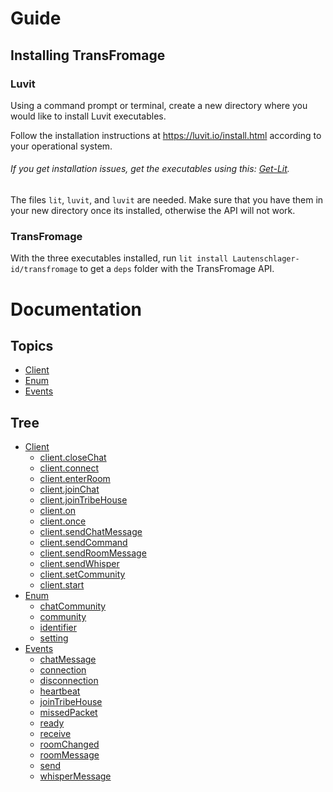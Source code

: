 # Guide

## Installing TransFromage

### Luvit

Using a command prompt or terminal, create a new directory where you would like to install Luvit executables.

Follow the installation instructions at https://luvit.io/install.html according to your operational system.<br>
###### If you get installation issues, get the executables using this: [Get-Lit](https://github.com/SinisterRectus/get-lit).

The files `lit`, `luvit`, and `luvit` are needed. Make sure that you have them in your new directory once its installed, otherwise the API will not work.

### TransFromage

With the three executables installed, run `lit install Lautenschlager-id/transfromage` to get a `deps` folder with the TransFromage API.

# Documentation

## Topics

- [Client](Client.md)
- [Enum](Enum.md)
- [Events](Events.md)

## Tree

- [Client](Client.md)
	- [client.closeChat](Client.md#clientclosechat--self-chatname-)
	- [client.connect](Client.md#clientconnect--self-username-userpassword-startroom-)
	- [client.enterRoom](Client.md#cliententerroom--self-roomname-issalonauto-)
	- [client.joinChat](Client.md#clientjoinchat--self-chatname-)
	- [client.joinTribeHouse](Client.md#clientjointribehouse--self-)
	- [client.on](Client.md#clienton--self-eventname-callback-)
	- [client.once](Client.md#clientonce--self-eventname-callback-)
	- [client.sendChatMessage](Client.md#clientsendchatmessage--self-chatname-message-)
	- [client.sendCommand](Client.md#clientsendcommand--self-command-)
	- [client.sendRoomMessage](Client.md#clientsendroommessage--self-message-)
	- [client.sendWhisper](Client.md#clientsendwhisper--self-targetuser-message-)
	- [client.setCommunity](Client.md#clientsetcommunity--self-community-)
	- [client.start](Client.md#clientstart--function-self-tfmid-token-)
- [Enum](Enum.md)
	- [chatCommunity](Enum.md#chatcommunity-int)
	- [community](Enum.md#community-int)
	- [identifier](Enum.md#identifier-table)
	- [setting](Enum.md#setting-table)
- [Events](Events.md)
	- [chatMessage](Events.md#chatmessage--channelname-playername-message-playercommunity-)
	- [connection](Events.md#connection---)
	- [disconnection](Events.md#disconnection--connection-)
	- [heartbeat](Events.md#heartbeat--time-)
	- [joinTribeHouse](Events.md#jointribehouse--tribename-)
	- [missedPacket](Events.md#missedpacket--identifiers-packet-)
	- [ready](Events.md#ready---)
	- [receive](Events.md#receive--connection-packet-identifiers-)
	- [roomChanged](Events.md#roomchanged--roomname-isprivateroom-)
	- [roomMessage](Events.md#roommessage--playername-message-playercommunity-playerid-)
	- [send](Events.md#send--identifiers-packet-)
	- [whisperMessage](Events.md#whispermessage--playername-message-playercommunity-)